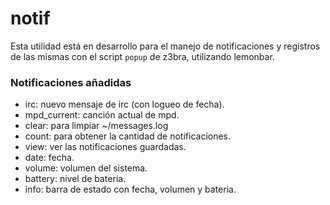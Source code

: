 # notif

Esta utilidad está en desarrollo para el manejo de notificaciones y registros de las mismas con el script `popup` de z3bra, utilizando lemonbar.

### Notificaciones añadidas
- irc: nuevo mensaje de irc (con logueo de fecha).
- mpd_current: canción actual de mpd.
- clear: para limpiar ~/messages.log
- count: para obtener la cantidad de notificaciones.
- view: ver las notificaciones guardadas.
- date: fecha.
- volume: volumen del sistema.
- battery: nivel de batería.
- info: barra de estado con fecha, volumen y bateria.
